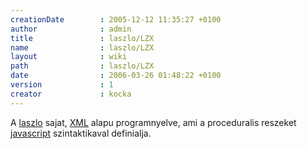 ```yaml
---
creationDate        : 2005-12-12 11:35:27 +0100 
author              : admin 
title               : laszlo/LZX 
name                : laszlo/LZX 
layout              : wiki 
path                : laszlo/LZX 
date                : 2006-03-26 01:48:22 +0100 
version             : 1 
creator             : kocka 
---
```

A [laszlo](../Laszlo.html) sajat, [XML](../XML.html) alapu programnyelve, ami a proceduralis reszeket [javascript](../javascript.html) szintaktikaval definialja.
